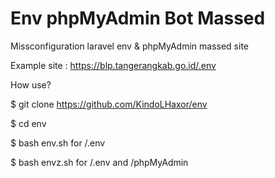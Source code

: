 # Env phpMyAdmin Bot Massed
Missconfiguration laravel env & phpMyAdmin massed site 

Example site :
https://blp.tangerangkab.go.id/.env

How use?

$ git clone https://github.com/KindoLHaxor/env

$ cd env

$ bash env.sh for /.env

$ bash envz.sh for /.env and /phpMyAdmin

